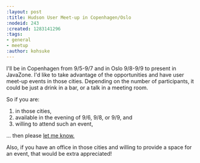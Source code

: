 ```yaml
---
:layout: post
:title: Hudson User Meet-up in Copenhagen/Oslo
:nodeid: 243
:created: 1283141296
:tags:
- general
- meetup
:author: kohsuke
---
```

<p>I'll be in Copenhagen from 9/5-9/7 and in Oslo 9/8-9/9 to present in JavaZone. I'd like to take advantage of the opportunities and have user meet-up events in those cities. Depending on the number of participants, it could be just a drink in a bar, or a talk in a meeting room.</p>

<p>So if you are:</p>
<ol>
	<li>in those cities,</li>
	<li>available in the evening of 9/6, 9/8, or 9/9, and</li>
	<li>willing to attend such an event,</li>
</ol>
<p>... then please <a href="mailto:kohsuke@infradna.com">let me know.</a></p>
<p>Also, if you have an office in those cities and willing to provide a space for an event, that would be extra appreciated!</p>
